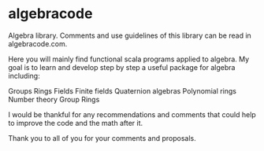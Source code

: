 # algebracode

Algebra library. Comments and use guidelines of this library can be read in algebracode.com.

Here you will mainly find functional scala programs applied to algebra. My goal is to learn and develop step by step a useful package for algebra including:

Groups
Rings
Fields
Finite fields
Quaternion algebras
Polynomial rings
Number theory
Group Rings

I would be thankful for any recommendations and comments that could help to improve the code and the math after it.

Thank you to all of you for your comments and proposals.